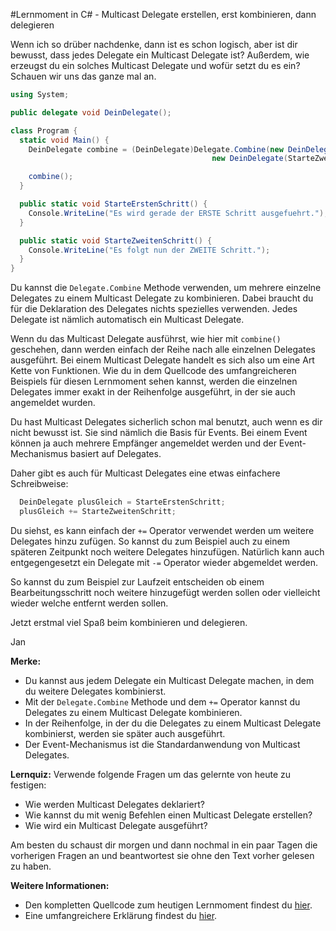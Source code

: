 #Lernmoment in C# - Multicast Delegate erstellen, erst kombinieren, dann delegieren

Wenn ich so drüber nachdenke, dann ist es schon logisch, aber ist dir bewusst, dass jedes Delegate ein Multicast Delegate ist? Außerdem, wie erzeugst du ein solches Multicast Delegate und wofür setzt du es ein? Schauen wir uns das ganze mal an.

```c#
using System;

public delegate void DeinDelegate();

class Program {
  static void Main() {
    DeinDelegate combine = (DeinDelegate)Delegate.Combine(new DeinDelegate(StarteErstenSchritt), 
                                             new DeinDelegate(StarteZweitenSchritt));

    combine();
  }

  public static void StarteErstenSchritt() {
    Console.WriteLine("Es wird gerade der ERSTE Schritt ausgefuehrt.");
  }

  public static void StarteZweitenSchritt() {
    Console.WriteLine("Es folgt nun der ZWEITE Schritt.");
  }
}
```

Du kannst die `Delegate.Combine` Methode verwenden, um mehrere einzelne Delegates zu einem Multicast Delegate zu kombinieren. Dabei braucht du für die Deklaration des Delegates nichts spezielles verwenden. Jedes Delegate ist nämlich automatisch ein Multicast Delegate.

Wenn du das Multicast Delegate ausführst, wie hier mit `combine()` geschehen, dann werden einfach der Reihe nach alle einzelnen Delegates ausgeführt. Bei einem Multicast Delegate handelt es sich also um eine Art Kette von Funktionen. Wie du in dem Quellcode des umfangreicheren Beispiels für diesen Lernmoment sehen kannst, werden die einzelnen Delegates immer exakt in der Reihenfolge ausgeführt, in der sie auch angemeldet wurden.

Du hast Multicast Delegates sicherlich schon mal benutzt, auch wenn es dir nicht bewusst ist. Sie sind nämlich die Basis für Events. Bei einem Event können ja auch mehrere Empfänger angemeldet werden und der Event-Mechanismus basiert auf Delegates.

Daher gibt es auch für Multicast Delegates eine etwas einfachere Schreibweise:

```c#
  DeinDelegate plusGleich = StarteErstenSchritt;
  plusGleich += StarteZweitenSchritt;
```

Du siehst, es kann einfach der `+=` Operator verwendet werden um weitere Delegates hinzu zufügen. So kannst du zum Beispiel auch zu einem späteren Zeitpunkt noch weitere Delegates hinzufügen. Natürlich kann auch entgegengesetzt ein Delegate mit `-=` Operator wieder abgemeldet werden.

So kannst du zum Beispiel zur Laufzeit entscheiden ob einem Bearbeitungsschritt noch weitere hinzugefügt werden sollen oder vielleicht wieder welche entfernt werden sollen.

Jetzt erstmal viel Spaß beim kombinieren und delegieren.

Jan

**Merke:**

-	Du kannst aus jedem Delegate ein Multicast Delegate machen, in dem du weitere Delegates kombinierst.
-	Mit der `Delegate.Combine` Methode und dem `+=` Operator kannst du Delegates zu einem Multicast Delegate kombinieren.
-	In der Reihenfolge, in der du die Delegates zu einem Multicast Delegate kombinierst, werden sie später auch ausgeführt.
-	Der Event-Mechanismus ist die Standardanwendung von Multicast Delegates.

**Lernquiz:** Verwende folgende Fragen um das gelernte von heute zu festigen:

-	Wie werden Multicast Delegates deklariert?
-	Wie kannst du mit wenig Befehlen einen Multicast Delegate erstellen?
-	Wie wird ein Multicast Delegate ausgeführt?

Am besten du schaust dir morgen und dann nochmal in ein paar Tagen die vorherigen Fragen an und beantwortest sie ohne den Text vorher gelesen zu haben.

**Weitere Informationen:**

-	Den kompletten Quellcode zum heutigen Lernmoment findest du [hier](tbd).
-	Eine umfangreichere Erklärung findest du [hier](http://openbook.rheinwerk-verlag.de/visual_csharp_2012/1997_05_001.html#dodtpc31b034c-07a3-4c58-8260-f33ec088cf36).
